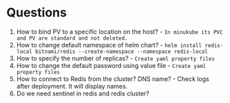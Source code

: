 # Questions

1. How to bind PV to a specific location on the host? - `In minukube its PVC and PV are standard and not deleted.`
2. How to change default namespace of helm chart? - `helm install redis-local bitnami/redis --create-namespace --namespace redis-local`
3. How to specify the number of replicas? - `Create yaml property files`
4. How to change the default password using value file - `Create yaml property files`
5. How to connect to Redis from the cluster? DNS name? - Check logs after deployment. It will display names.
6. Do we need sentinel in redis and redis cluster?